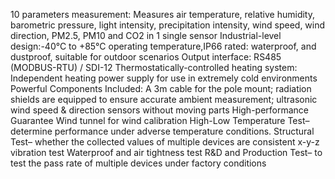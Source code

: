 10 parameters measurement: Measures air temperature, relative humidity, barometric pressure, light intensity, precipitation intensity, wind speed, wind direction, PM2.5, PM10 and CO2 in 1 single sensor
Industrial-level design:-40°C to +85°C operating temperature,IP66 rated: waterproof, and dustproof, suitable for outdoor scenarios
Output interface: RS485 (MODBUS-RTU) / SDI-12
Thermostatically-controlled heating system: Independent heating power supply for use in extremely cold environments
Powerful Components Included: A 3m cable for the pole mount; radiation shields are equipped to ensure accurate ambient measurement; ultrasonic wind speed & direction sensors without moving parts
High-performance Guarantee
Wind tunnel for wind calibration
High-Low Temperature Test– determine performance under adverse temperature conditions.
Structural Test– whether the collected values of multiple devices are consistent
x-y-z vibration test
Waterproof and air tightness test
R&D and Production Test– to test the pass rate of multiple devices under factory conditions

